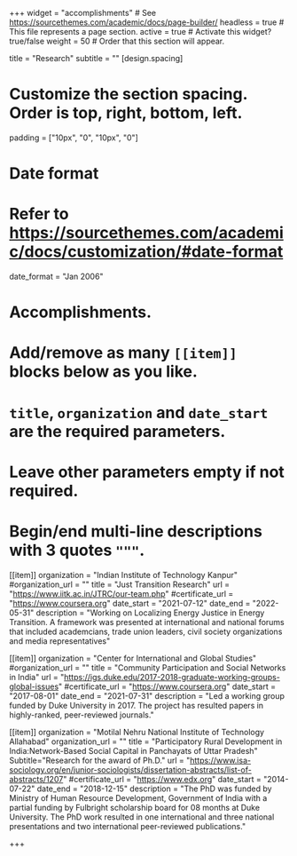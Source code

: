 +++
widget = "accomplishments"  # See https://sourcethemes.com/academic/docs/page-builder/
headless = true  # This file represents a page section.
active = true  # Activate this widget? true/false
weight = 50  # Order that this section will appear.

title = "Research"
subtitle = ""
[design.spacing]
  # Customize the section spacing. Order is top, right, bottom, left.
  padding = ["10px", "0", "10px", "0"]
# Date format
#   Refer to https://sourcethemes.com/academic/docs/customization/#date-format
date_format = "Jan 2006"

# Accomplishments.
#   Add/remove as many `[[item]]` blocks below as you like.
#   `title`, `organization` and `date_start` are the required parameters.
#   Leave other parameters empty if not required.
#   Begin/end multi-line descriptions with 3 quotes `"""`.

[[item]]
 organization = "Indian Institute of Technology Kanpur"
  #organization_url = ""
  title = "Just Transition Research"
  url = "https://www.iitk.ac.in/JTRC/our-team.php"
  #certificate_url = "https://www.coursera.org"
  date_start = "2021-07-12"
  date_end = "2022-05-31"
  description = "Working on Localizing Energy Justice in Energy Transition. A framework was presented at international and national forums that included academcians, trade union leaders, civil society organizations and media representatives"


[[item]]
 organization = "Center for International and Global Studies"
  #organization_url = ""
  title = "Community Participation and Social Networks in India"
  url = "https://igs.duke.edu/2017-2018-graduate-working-groups-global-issues"
  #certificate_url = "https://www.coursera.org"
  date_start = "2017-08-01"
  date_end = "2021-07-31"
  description = "Led a working group funded by Duke University in 2017. The project has resulted papers in highly-ranked, peer-reviewed journals."

[[item]]
  organization = "Motilal Nehru National Institute of Technology Allahabad"
  organization_url = ""
  title = "Participatory Rural Development in India:Network-Based Social Capital in Panchayats of Uttar Pradesh"
  Subtitle="Research for the award of Ph.D."
  url = "https://www.isa-sociology.org/en/junior-sociologists/dissertation-abstracts/list-of-abstracts/1207"
  #certificate_url = "https://www.edx.org"
  date_start = "2014-07-22"
  date_end = "2018-12-15"
  description = "The PhD was funded by Ministry of Human Resource Development, Government of India with a partial funding by Fulbright scholarship board for 08 months at Duke University. The PhD work resulted in one international and three national presentations and two international peer-reviewed publications."
 
+++
